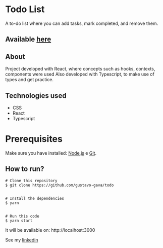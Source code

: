# Todo List

A to-do list where you can add tasks, mark completed, and remove them.

## Available [here](https://gustavo-gava.github.io/todo-list)

## About

Project developed with React, where concepts such as hooks, contexts, components were used
Also developed with Typescript, to make use of types and get practice.

## Technologies used

- CSS
- React
- Typescript

# Prerequisites

Make sure you have installed: [Node.js](https://nodejs.org/en/) e [Git](https://git-scm.com).

## How to run?

```
# Clone this repository
$ git clone https://github.com/gustavo-gava/todo


# Install the dependencies
$ yarn


# Run this code
$ yarn start
```

It will be available on: http://localhost:3000

See my [linkedin](https://www.linkedin.com/in/gustavo-gava)

